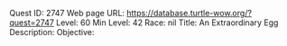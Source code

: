Quest ID: 2747
Web page URL: https://database.turtle-wow.org/?quest=2747
Level: 60
Min Level: 42
Race: nil
Title: An Extraordinary Egg
Description: 
Objective: 
